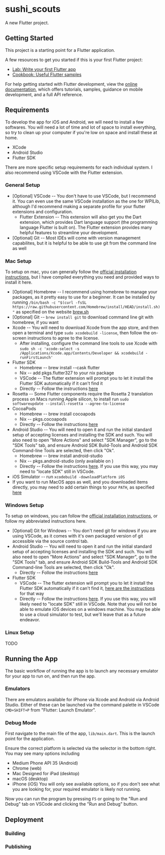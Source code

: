 # sushi_scouts

A new Flutter project.

## Getting Started

This project is a starting point for a Flutter application.

A few resources to get you started if this is your first Flutter project:

- [Lab: Write your first Flutter app](https://docs.flutter.dev/get-started/codelab)
- [Cookbook: Useful Flutter samples](https://docs.flutter.dev/cookbook)

For help getting started with Flutter development, view the
[online documentation](https://docs.flutter.dev/), which offers tutorials,
samples, guidance on mobile development, and a full API reference.

## Requirements

To develop the app for iOS and Android, we will need to install a few softwares. You will need a lot of time and lot of space to install everything, so try to clean up your computer if you're low on space and install these at home.
- XCode
- Android Studio
- Flutter SDK

There are more specific setup requirements for each individual system. I also recommend using VSCode with the Flutter extension.

### General Setup
- \[Optional\] VSCode -- You don't have to use VSCode, but I recommend it. You can even use the same VSCode installation as the one for WPILib, although I'd recommend making a separate profile for your flutter extensions and configuration.
    - Flutter Extension -- This extension will also get you the Dart extension, which provides Dart language support (the programming language Flutter is built on). The Flutter extension provides many helpful features to streamline your development.
- \[Optional\] Git -- Most IDEs will come with version management capabilites, but it is helpful to be able to use git from the command line as well

### Mac Setup
To setup on mac, you can generally follow the [official installation instructions](https://docs.flutter.dev/get-started/install/macos/mobile-ios/), but I have compiled everything you need and provided ways to install it here.
- \[Optional\] Homebrew -- I recommend using homebrew to manage your packages, as it pretty easy to use for a beginner. It can be installed by running `/bin/bash -c "$(curl -fsSL https://raw.githubusercontent.com/Homebrew/install/HEAD/install.sh)"` as specified on the website [brew.sh](https://brew.sh/)
- \[Optional\] Git -- `brew install git` to download command line git with homebrew, if you want
- Xcode -- You will need to download Xcode from the app store, and then open a terminal and type `sudo xcodebuild -license`, then follow the on-screen instructions to agree to the license.
    - After installing, configure the command line tools to use Xcode with `sudo sh -c 'xcode-select -s /Applications/Xcode.app/Contents/Developer && xcodebuild -runFirstLaunch'`
- Flutter SDK
    - Homebrew -- brew install --cask flutter
    - Nix -- add pkgs.flutter327 to your nix package
    - VSCode -- The flutter extension will prompt you to let it install the Flutter SDK automatically if it can't find it
    - Directly -- Follow the instructions [here](https://docs.flutter.dev/get-started/install/macos/mobile-ios#download-then-install-flutter)
- Rosetta -- Some Flutter components require the Rosetta 2 translation process on Macs running Apple silicon, to install run `sudo softwareupdate --install-rosetta --agree-to-license`
- CocoaPods
    - Homebrew -- brew install cocoapods
    - Nix -- pkgs.cocoapods
    - Directly -- Follow the instructions [here](https://guides.cocoapods.org/using/getting-started.html)
- Android Studio -- You will need to open it and run the initial standard setup of accepting licenses and installing the SDK and such. You will also need to open "More Actions" and select "SDK Manager", go to the "SDK Tools" tab, and ensure Android SDK Build-Tools and Android SDK Command-line Tools are selected, then click "Ok".
    - Homebrew -- brew install android-studio
    - Nix -- pkgs.android-studio (only available on )
    - Directly -- Follow the instructions [here](https://developer.android.com/studio/install#mac). If you use this way, you may need to "locate SDK" still in VSCode.
- iOS Simulator -- run `xcodebuild -downloadPlatform iOS`
- If you want to run MacOS apps as well, and you downloaded items directly, you may need to add certain things to your `PATH`, as specified [here](https://docs.flutter.dev/get-started/install/macos/desktop)

### Windows Setup
To setup on windows, you can follow the [official installation instructions](https://docs.flutter.dev/get-started/install/windows/mobile/), or follow my abbreviated instructions here.
- \[Optional\] Git for Windows -- You don't need git for windows if you are using VSCode, as it comes with it's own packaged version of git accessible via the source control tab.
- Android Studio -- You will need to open it and run the initial standard setup of accepting licenses and installing the SDK and such. You will also need to open "More Actions" and select "SDK Manager", go to the "SDK Tools" tab, and ensure Android SDK Build-Tools and Android SDK Command-line Tools are selected, then click "Ok".
    - Directly -- Follow the instructions [here](https://developer.android.com/studio/install#mac)
- Flutter SDK
    - VSCode -- The flutter extension will prompt you to let it install the Flutter SDK automatically if it can't find it, [here are the instructions](https://docs.flutter.dev/get-started/install/windows/mobile#use-vs-code-to-install-flutter) for that way
    - Directly -- Follow the instructions [here](https://docs.flutter.dev/get-started/install/macos/mobile-ios#download-then-install-flutter). If you use this way, you will likely need to "locate SDK" still in VSCode.
Note that you will not be able to emulate iOS devices on a windows machine. You may be able to use a cloud simulator to test, but we'll leave that as a future endeavor.

### Linux Setup
TODO

## Running the App
The basic workflow of running the app is to launch any necessary emulator for your app to run on, and then run the app.

### Emulators
There are emulators available for iPhone via Xcode and Android via Android Studio. Either of these can be launched via the command palette in VSCode `CMD+SHIFT+P` from "Flutter: Launch Emulator".

### Debug Mode
First navigate to the main file of the app, `lib/main.dart`. This is the launch point for the application.

Ensure the correct platform is selected via the selector in the bottom right. You may see many options including
- Medium Phone API 35 (Android)
- Chrome (web)
- Mac Designed for iPad (desktop)
- macOS (desktop)
- iPhone (iOS)
You will only see available options, so if you don't see what you are looking for, your required emulator is likely not running.

Now you can run the program by pressing `F5` or going to the "Run and Debug" tab on VSCode and clicking the "Run and Debug" button.

## Deployment

### Building

### Publishing